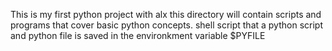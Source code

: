 This is my first python project with alx
this directory will contain scripts and programs that cover basic python concepts.
shell script that a python script and python file is saved in the environkment variable $PYFILE
